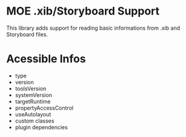 # MOE .xib/Storyboard Support

This library adds support for reading basic informations from .xib and Storyboard files.

# Acessible Infos

- type
- version
- toolsVersion
- systemVersion
- targetRuntime
- propertyAccessControl
- useAutolayout
- custom classes
- plugin dependencies
